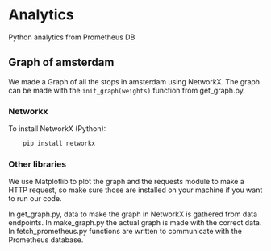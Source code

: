 # Analytics
Python analytics from Prometheus DB


## Graph of amsterdam
We made a Graph of all the stops in amsterdam using NetworkX. The graph can be made with the `init_graph(weights)` function from get_graph.py.

### Networkx
To install NetworkX (Python):
```bash
    pip install networkx
```

### Other libraries
We use Matplotlib to plot the graph and the requests module to make a HTTP request, so make sure those are installed on your machine if you want to run our code.


In get_graph.py, data to make the graph in NetworkX is gathered from data endpoints. In make_graph.py the actual graph is made with the correct data. In fetch_prometheus.py functions are written to communicate with the Prometheus database.

